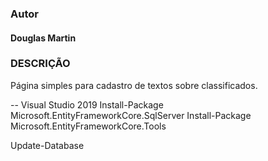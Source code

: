 ### Autor
#### Douglas Martin


### DESCRIÇÃO
Página simples para cadastro de textos sobre classificados.

-- Visual Studio 2019
Install-Package Microsoft.EntityFrameworkCore.SqlServer
Install-Package Microsoft.EntityFrameworkCore.Tools

Update-Database 
